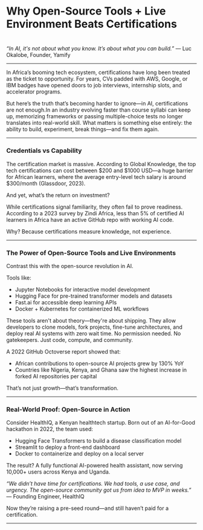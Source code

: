 # Why Open-Source Tools + Live Environment Beats Certifications
#

*“In AI, it's not about what you know. It’s about what you can build.”*
— Luc Okalobe, Founder, Yamify

---

In Africa’s booming tech ecosystem, certifications have long been treated as the ticket to opportunity. For years, CVs padded with AWS, Google, or IBM badges have opened doors to job interviews, internship slots, and accelerator programs.

But here’s the truth that’s becoming harder to ignore—in AI, certifications are not enough.In an industry evolving faster than course syllabi can keep up, memorizing frameworks or passing multiple-choice tests no longer translates into real-world skill. What matters is something else entirely: the ability to build, experiment, break things—and fix them again.

---
### Credentials vs Capability

The certification market is massive. According to Global Knowledge, the top tech certifications can cost between $200 and $1000 USD—a huge barrier for African learners, where the average entry-level tech salary is around $300/month (Glassdoor, 2023).

And yet, what’s the return on investment?

While certifications signal familiarity, they often fail to prove readiness. According to a 2023 survey by Zindi Africa, less than 5% of certified AI learners in Africa have an active GitHub repo with working AI code.

Why? Because certifications measure knowledge, not experience.

---

### The Power of Open-Source Tools and Live Environments

Contrast this with the open-source revolution in AI.

Tools like:

 - Jupyter Notebooks for interactive
   model development
 - Hugging Face for pre-trained
   transformer models and datasets
 - Fast.ai for accessible deep learning APIs
 - Docker + Kubernetes for containerized ML       workflows

These tools aren't about theory—they're about shipping. They allow developers to clone models, fork projects, fine-tune architectures, and deploy real AI systems with zero wait time. No permission needed. No gatekeepers. Just code, compute, and community.

A 2022 GitHub Octoverse report showed that:
 
 - African contributions to open-source AI projects grew by 130% YoY
 - Countries like Nigeria, Kenya, and Ghana saw the highest increase in forked AI repositories per capital

That’s not just growth—that’s transformation.

---

### Real-World Proof: Open-Source in Action

Consider HealthIQ, a Kenyan healthtech startup.
Born out of an AI-for-Good hackathon in 2022, the team used: 

 - Hugging Face Transformers to build a disease classification model
 - Streamlit to deploy a front-end dashboard
 - Docker to containerize and deploy on a local server

The result? A fully functional AI-powered health assistant, now serving 10,000+ users across Kenya and Uganda.

  *“We didn’t have time for certifications. We had tools, a use case, and urgency. The open-source community got us from idea to MVP in weeks.”*
— Founding Engineer, HealthIQ

Now they’re raising a pre-seed round—and still haven’t paid for a certification.

---